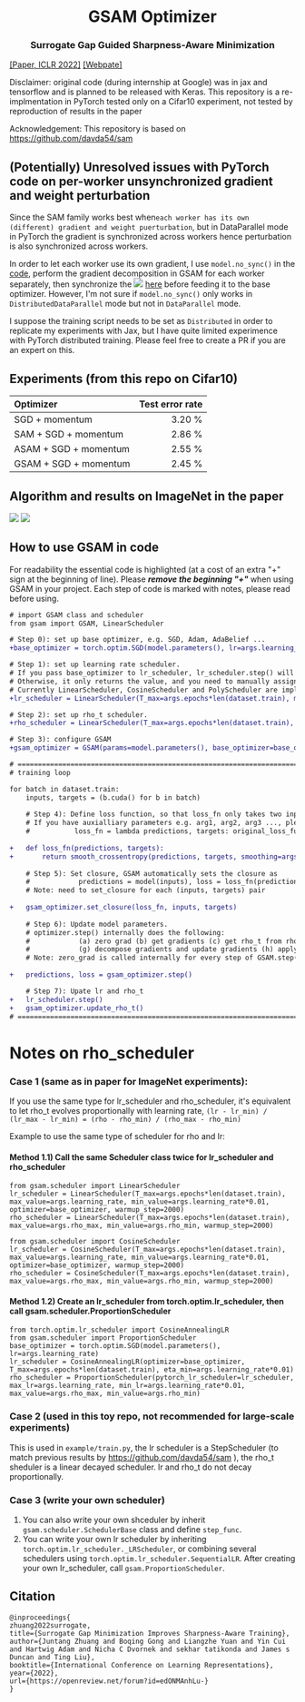 <h1 align="center"><b>GSAM Optimizer</b></h1>
<h3 align="center"><b>Surrogate Gap Guided Sharpness-Aware Minimization </b></h3>
<a href="https://openreview.net/pdf?id=edONMAnhLu-" a> [Paper, ICLR 2022]</a>   <a href="https://sites.google.com/view/gsam-iclr22/home" a> [Webpate] </a>

Disclaimer: original code (during internship at Google) was in jax and tensorflow and is planned to be released with Keras. This repository is a re-implmentation in PyTorch tested only on a Cifar10 experiment, not tested by reproduction of results in the paper

Acknowledgement: This repository is based on https://github.com/davda54/sam 

## (Potentially) Unresolved issues with PyTorch code on per-worker unsynchronized gradient and weight perturbation
Since the SAM family works best when```each worker has its own (different) gradient and weight puerturbation```, but in DataParallel mode in PyTorch the gradient is synchronized across workers hence perturbation is also synchronized across workers.

In order to let each worker use its own gradient, I use ```model.no_sync()``` in the [code](https://github.com/juntang-zhuang/GSAM/blob/bab6bbe65612d6080f522870b9dd79f5957882d6/gsam/gsam.py#L160), perform the gradient decomposition in GSAM for each worker separately, then synchronize the <img src="https://latex.codecogs.com/svg.latex?&space;\nabla{f}^{GSAM}" />
 [here](https://github.com/juntang-zhuang/GSAM/blob/bab6bbe65612d6080f522870b9dd79f5957882d6/gsam/gsam.py#L180) before feeding it to the base optimizer. However, I'm not sure if ```model.no_sync()``` only works in ```DistributedDataParallel``` mode but not in ```DataParallel``` mode. 

I suppose the training script needs to be set as ```Distributed``` in order to replicate my experiments with Jax, but I have quite limited experimence with PyTorch distributed training.
Please feel free to create a PR if you are an expert on this.

## Experiments (from this repo on Cifar10)

| Optimizer             | Test error rate |
| :-------------------- |   -----: |
| SGD + momentum        |   3.20 % |
| SAM + SGD + momentum  |   2.86 % |
| ASAM + SGD + momentum |   2.55 % |
| GSAM + SGD + momentum |   2.45 % | 

## Algorithm and results on ImageNet in the paper
![](img/gsam_algo.png)
![](img/gsam_results.png)
## How to use GSAM in code
For readability the essential code is highlighted (at a cost of an extra "+" sign at the beginning of line). Please ***remove the beginning "+"*** when using GSAM in your project. Each step of code is marked with notes, please read before using.

```diff
# import GSAM class and scheduler
from gsam import GSAM, LinearScheduler

# Step 0): set up base optimizer, e.g. SGD, Adam, AdaBelief ...
+base_optimizer = torch.optim.SGD(model.parameters(), lr=args.learning_rate, momentum=args.momentum, weight_decay=args.weight_decay)

# Step 1): set up learning rate scheduler. 
# If you pass base_optimizer to lr_scheduler, lr_scheduler.step() will update lr for all trainable parameters in base_optimizer. 
# Otherwise, it only returns the value, and you need to manually assign lr to parameters in base_optimizer.
# Currently LinearScheduler, CosineScheduler and PolyScheduler are implemented, all have support for warmup and user-specified min value.
+lr_scheduler = LinearScheduler(T_max=args.epochs*len(dataset.train), max_value=args.learning_rate, min_value=args.learning_rate*0.01, optimizer=base_optimizer)

# Step 2): set up rho_t scheduler. 
+rho_scheduler = LinearScheduler(T_max=args.epochs*len(dataset.train), max_value=args.rho_max, min_value=args.rho_min)

# Step 3): configure GSAM
+gsam_optimizer = GSAM(params=model.parameters(), base_optimizer=base_optimizer, model=model, gsam_alpha=args.alpha, rho_scheduler=rho_scheduler, adaptive=args.adaptive)

# ============================================================================================
# training loop

for batch in dataset.train:
    inputs, targets = (b.cuda() for b in batch)
    
    # Step 4): Define loss function, so that loss_fn only takes two inputs (predictions, targets), and outputs a scalar valued loss.
    # If you have auxialliary parameters e.g. arg1, arg2, arg3 ..., please define as:
    #           loss_fn = lambda predictions, targets: original_loss_func(predictions, targets, arg1=arg1, arg2=arg2, arg3=arg3 ...)
    
+   def loss_fn(predictions, targets):
+       return smooth_crossentropy(predictions, targets, smoothing=args.label_smoothing).mean()
    
    # Step 5): Set closure, GSAM automatically sets the closure as
    #            predictions = model(inputs), loss = loss_fn(predictions, targets), loss.backward()
    # Note: need to set_closure for each (inputs, targets) pair
    
+   gsam_optimizer.set_closure(loss_fn, inputs, targets)
    
    # Step 6): Update model parameters. 
    # optimizer.step() internally does the following: 
    #            (a) zero grad (b) get gradients (c) get rho_t from rho_scheduler (d) perturb weights (e) zero grad (f) get gradients at perturbed location
    #            (g) decompose gradients and update gradients (h) apply new gradients with base_optimizer
    # Note: zero_grad is called internally for every step of GSAM.step(), gradient accumulation is currently not supported
    
+   predictions, loss = gsam_optimizer.step()

    # Step 7): Upate lr and rho_t
+   lr_scheduler.step()
+   gsam_optimizer.update_rho_t()
# ============================================================================================
```

# Notes on rho_scheduler

### Case 1 (same as in paper for ImageNet experiments):
If you use the same type for lr_scheduler and rho_scheduler, it's equivalent to let rho_t evolves proportionally with 
learning rate, 
```(lr - lr_min) / (lr_max - lr_min) = (rho - rho_min) / (rho_max - rho_min)```

Example to use the same type of scheduler for rho and lr:
#### Method 1.1) Call the same Scheduler class twice for lr_scheduler and rho_scheduler
```
from gsam.scheduler import LinearScheduler
lr_scheduler = LinearScheduler(T_max=args.epochs*len(dataset.train), max_value=args.learning_rate, min_value=args.learning_rate*0.01, optimizer=base_optimizer, warmup_step=2000)
rho_scheduler = LinearScheduler(T_max=args.epochs*len(dataset.train), max_value=args.rho_max, min_value=args.rho_min, warmup_step=2000)
```
```
from gsam.scheduler import CosineScheduler
lr_scheduler = CosineScheduler(T_max=args.epochs*len(dataset.train), max_value=args.learning_rate, min_value=args.learning_rate*0.01, optimizer=base_optimizer, warmup_step=2000)
rho_scheduler = CosineScheduler(T_max=args.epochs*len(dataset.train), max_value=args.rho_max, min_value=args.rho_min, warmup_step=2000)
```
#### Method 1.2) Create an lr_scheduler from torch.optim.lr_scheduler, then call gsam.scheduler.ProportionScheduler
```
from torch.optim.lr_scheduler import CosineAnnealingLR
from gsam.scheduler import ProportionScheduler
base_optimizer = torch.optim.SGD(model.parameters(), lr=args.learning_rate)
lr_scheduler = CosineAnnealingLR(optimizer=base_optimizer, T_max=args.epochs*len(dataset.train), eta_min=args.learning_rate*0.01)
rho_scheduler = ProportionScheduler(pytorch_lr_scheduler=lr_scheduler, max_lr=args.learning_rate, min_lr=args.learning_rate*0.01, max_value=args.rho_max, min_value=args.rho_min)
```

### Case 2 (used in this toy repo, not recommended for large-scale experiments) 
This is used in ```example/train.py```, the lr scheduler is a StepScheduler (to match previous results by https://github.com/davda54/sam ),
the rho_t sheduler is a linear decayed scheduler. lr and rho_t do not decay proportionally.

### Case 3 (write your own scheduler)
1) You can also write your own shceduler by inherit ```gsam.scheduler.SchedulerBase``` class and define ```step_func```.
2) You can write your own lr scheduler by inheriting ```torch.optim.lr_scheduler._LRScheduler```, or combining several schedulers using ```torch.optim.lr_scheduler.SequentialLR```. After creating your own lr_scheduler, call ```gsam.ProportionScheduler```.

## Citation
```
@inproceedings{
zhuang2022surrogate,
title={Surrogate Gap Minimization Improves Sharpness-Aware Training},
author={Juntang Zhuang and Boqing Gong and Liangzhe Yuan and Yin Cui and Hartwig Adam and Nicha C Dvornek and sekhar tatikonda and James s Duncan and Ting Liu},
booktitle={International Conference on Learning Representations},
year={2022},
url={https://openreview.net/forum?id=edONMAnhLu-}
}
```
